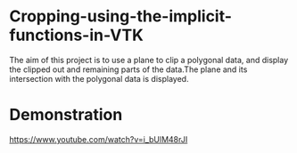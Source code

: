 # Cropping-using-the-implicit-functions-in-VTK
The aim of this project is to use a plane to clip a polygonal data, and display the clipped out and remaining parts of the data.The plane and its intersection with the polygonal data is displayed.
# Demonstration 
https://www.youtube.com/watch?v=i_bUlM48rJI
